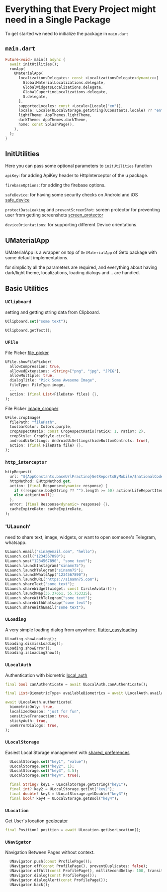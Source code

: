# Everything that Every Project might need in a Single Package

To get started we need to initialize the package in  `main.dart`

## `main.dart`

```dart
Future<void> main() async {
  await initUtilities();
  runApp(
    UMaterialApp(
      localizationsDelegates: const <LocalizationsDelegate<dynamic>>[
        GlobalMaterialLocalizations.delegate,
        GlobalWidgetsLocalizations.delegate,
        GlobalCupertinoLocalizations.delegate,
        S.delegate,
      ],
      supportedLocales: const <Locale>[Locale("en")],
      locale: Locale(ULocalStorage.getString(UConstants.locale) ?? "en"),
      lightTheme: AppThemes.lightTheme,
      darkTheme: AppThemes.darkTheme,
      home: const SplashPage(),
    ),
  );
}
```

## InitUtilities

Here you can pass some optional parameters to `initUtilities` function

`apiKey`: for adding ApiKey header to HttpInterceptor of the u package.

`firebaseOptions`: for adding the firebase options.

`safeDevice`: for having some security checks on Android and
iOS   [safe_device](https://pub.dev/packages/safe_device)

`protectDataLeaking` and `preventScreenShot`: screen protector for preventing user from getting
screenshots    [screen_protector](https://pub.dev/packages/screen_protector)

`deviceOrientations`: for supporting different Device orientations.

## UMaterialApp

UMaterialApp is a wrapper on top of `GetMaterialApp` of Getx package with some default
implementations.

for simplicity all the parameters are required, and everything about having dark/light theme,
localizations, loading
dialogs and... are handled.

## Basic Utilities

### `UClipboard`

setting and getting string data from Clipboard.

```dart
UClipboard.set("some text");

UClipboard.getText();
```

### `UFile`

File Picker [file_picker](https://pub.dev/packages/file_picker)

```dart
UFile.showFilePicker(
  allowCompression: true,
  allowedExtensions: <String>["png", "jpg", "JPEG"],
  allowMultiple: true,
  dialogTitle: "Pick Some Awesome Image",
  fileType: FileType.image,
  ...
  action: (final List<FileData> files) {},
);
```

File Picker [image_cropper](https://pub.dev/packages/image_cropper)

```dart
UFile.cropImage(
  filePath: "filePath",
  toolbarColor: Colors.purple,
  cropAspectRatio: const CropAspectRatio(ratioX: 1, ratioY: 2),
  cropStyle: CropStyle.circle,
  androidUiSettings: AndroidUiSettings(hideBottomControls: true),
  action: (final FileData file) {},
);
```

### `http_interceptor`

```dart
httpRequest(
  url: "${AppConstants.baseUrlPractino}GetReportsByMobile/$nationalCode",
  httpMethod: EHttpMethod.get,
  action: (final Response<dynamic> response) {
    if ((response.bodyString ?? "").length >= 50) action(LifeReportItemsResponse.fromJson('{"items": ${response.bodyString!}}'));
    else action(null);
  },
  error: (final Response<dynamic> response) {},
  cacheExpireDate: cacheExpireDate,
);
```

### 'ULaunch'

need to share text, image, widgets, or want to open someone's Telegram, whatsapp.

```dart
ULaunch.email("sina@email.com", "hello");
ULaunch.call("1234567890");
ULaunch.sms("1234567890", "some text");
ULaunch.launchInstagram("sinamn75");
ULaunch.launchTelegram("sinamn75");
ULaunch.launchWhatsApp("1234567890");
ULaunch.launchURL("https://sinamn75.com");
ULaunch.shareText("some text");
ULaunch.shareWidget(widget: const CircleAvatar());
ULaunch.launchMap(35.37651, 55.753325);
ULaunch.shareWithTelegram("some text");
ULaunch.shareWithWhatsapp("some text");
ULaunch.shareWithEmail("some text");

```

### `ULoading`

A very simple loading dialog from
anywhere. [flutter_easyloading](https://pub.dev/packages/flutter_easyloading)

```dart
ULoading.showLoading();
ULoading.dismissLoading();
ULoading.showError();
ULoading.isLoadingShow();
```

### `ULocalAuth`

Authentication with biometric [local_auth](https://pub.dev/packages/local_auth)

```dart
final bool canAuthenticate = await ULocalAuth.canAuthenticate();

final List<BiometricType> availableBiometrics = await ULocalAuth.availableBiometrics();

await ULocalAuth.authenticate(
  biometricOnly: true,
  localizedReason: "just for fun",
  sensitiveTransaction: true,
  stickyAuth: true,
  useErrorDialogs: true,
);
```

### `ULocalStorage`

Easiest Local Storage management
with [shared_preferences](https://pub.dev/packages/shared_preferences)

```dart
  ULocalStorage.set("key1", "value");
  ULocalStorage.set("key2", 1);
  ULocalStorage.set("key3", 4.5);
  ULocalStorage.set("key4", true);

  final String? key1 = ULocalStorage.getString("key1");
  final int? key2 = ULocalStorage.getInt("key2");
  final double? key3 = ULocalStorage.getDouble("key3");
  final bool? key4 = ULocalStorage.getBool("key4");
```

### `ULocation`

Get User's location [geolocator](https://pub.dev/packages/geolocator)

```dart
final Position? position = await ULocation.getUserLocation();
```

### `UNavigator`

Navigation Between Pages without context.

```dart
  UNavigator.push(const ProfilePage());
  UNavigator.off(const ProfilePage(), preventDuplicates: false);
  UNavigator.offAll(const ProfilePage(), milliSecondDelay: 100, transition: Transition.fadeIn);
  UNavigator.dialog(const ProfilePage());
  UNavigator.dialogAlert(const ProfilePage());
  UNavigator.back();
```

